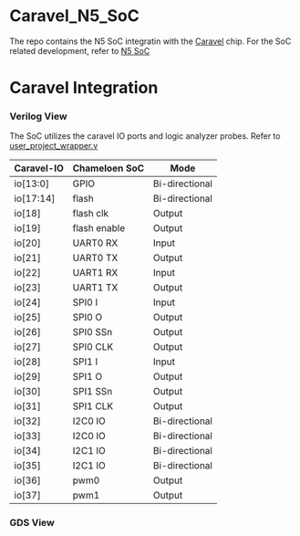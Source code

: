 # Caravel_N5_SoC

The repo contains the N5 SoC integratin with the [Caravel](https://github.com/efabless/caravel/tree/master) chip. For the SoC related development, refer to [N5 SoC](https://github.com/shalan/N5_SoC)

# Caravel Integration 

### Verilog View

The SoC utilizes the caravel IO ports and logic analyzer probes. Refer to [user_project_wrapper.v](verilog/rtl/user_project_wrapper.v)

| Caravel-IO    | Chameloen SoC |  Mode
| ------------- | ------------- | -------------
|  io[13:0]     | GPIO          | Bi-directional
|  io[17:14]    | flash         | Bi-directional
|  io[18]       | flash clk     | Output
|  io[19]       | flash enable  | Output
|  io[20]       | UART0 RX      | Input
|  io[21]       | UART0 TX      | Output
|  io[22]       | UART1 RX      | Input
|  io[23]       | UART1 TX      | Output
|  io[24]       | SPI0 I        | Input
|  io[25]       | SPI0 O        | Output
|  io[26]       | SPI0 SSn      | Output
|  io[27]       | SPI0 CLK      | Output
|  io[28]       | SPI1 I        | Input
|  io[29]       | SPI1 O        | Output
|  io[30]       | SPI1 SSn      | Output
|  io[31]       | SPI1 CLK      | Output
|  io[32]       | I2C0 IO       | Bi-directional
|  io[33]       | I2C0 IO       | Bi-directional
|  io[34]       | I2C1 IO       | Bi-directional
|  io[35]       | I2C1 IO       | Bi-directional
|  io[36]       |  pwm0         | Output
|  io[37]       |  pwm1         | Output


### GDS View

